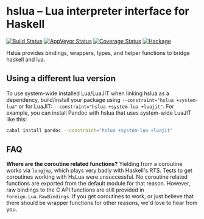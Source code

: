 # hslua – Lua interpreter interface for Haskell

[![Build Status]](https://travis-ci.org/osa1/hslua)
[![AppVeyor Status]](https://ci.appveyor.com/project/tarleb/hslua-r2y18)
[![Coverage Status]](https://coveralls.io/github/osa1/hslua?branch=master)
[![Hackage]](https://hackage.haskell.org/package/hslua)

Hslua provides bindings, wrappers, types, and helper functions to bridge haskell
and lua.

[Build Status]: https://travis-ci.org/osa1/hslua.svg?branch=master
[AppVeyor Status]: https://ci.appveyor.com/api/projects/status/ldutrilgxhpcau94/branch/master?svg=true
[Coverage Status]: https://coveralls.io/repos/osa1/hslua/badge.svg?branch=master&service=github
[Hackage]: http://img.shields.io/hackage/v/hslua.svg


Using a different lua version
-----------------------------

To use system-wide installed Lua/LuaJIT when linking hslua as a dependency,
build/install your package using `--constraint="hslua +system-lua"` or for
LuaJIT: `--constraint="hslua +system-lua +luajit"`. For example, you can install
Pandoc with hslua that uses system-wide LuaJIT like this:

``` sh
cabal install pandoc --constraint="hslua +system-lua +luajit"
```


FAQ
---

**Where are the coroutine related functions?** Yielding from a coroutine works
via `longjmp`, which plays very badly with Haskell's RTS. Tests to get
coroutines working with HsLua were unsuccessful. No coroutine related functions
are exported from the default module for that reason. However, raw bindings to
the C API functions are still provided in `Foreign.Lua.RawBindings`. If you get
coroutines to work, or just believe that there should be wrapper functions for
other reasons, we'd love to hear from you.
